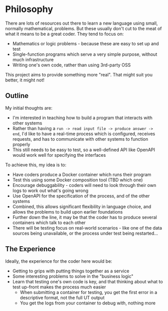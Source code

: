 # Philosophy

There are lots of resources out there to learn a new language using small, normally mathematical, problems.  But these usually don't cut to the meat of what it means to be a great coder.  They tend to focus on:
* Mathematics or logic problems - because these are easy to set up and test
* Single-function programs which serve a very simple purpose, without much infrastructure
* Writing one's own code, rather than using 3rd-party OSS

This project aims to provide something more "real".  That might suit you better, it might not!

## Outline

My initial thoughts are:
* I'm interested in teaching how to build a program that interacts with other systems
* Rather than having a `run -> read input file -> produce answer -> end`, I'd like to have a real-time process which is configured, receives requests, and has to communicate with other systems to function properly
* This still needs to be easy to test, so a well-defined API like OpenAPI would work well for specifying the interfaces

To achieve this, my idea is to:
* Have coders produce a Docker container which runs their program
* Test this using some Docker composition tool (TBD which one)
* Encourage debuggability - coders will need to look through their own logs to work out what's going wrong
* Use OpenAPI for the specification of the process, and of the other systems
* Combined, this allows significant flexibility in language choice, and allows the problems to build upon earlier foundations
* Further down the line, it may be that the coder has to produce several containers which talk to each other
* There will be testing focus on real-world scenarios - like one of the data sources being unavailable, or the process under test being restarted...

## The Experience

Ideally, the experience for the coder here would be:

* Getting to grips with putting things together as a service
* Some interesting problems to solve in the "business logic"
* Learn that testing one's own code is key, and that thinking about what to test up-front makes the process much easier
  * When submitting a container for testing, you get the first error in a descriptive format, not the full UT output
  * You get the logs from your container to debug with, nothing more
